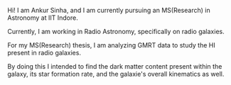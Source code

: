 Hi! I am Ankur Sinha, and I am currently pursuing an MS(Research) in Astronomy at IIT Indore.

Currently, I am working in Radio Astronomy, specifically on radio galaxies.

For my MS(Research) thesis, I am analyzing GMRT data to study the HI present in radio galaxies.

By doing this I intended to find the dark matter content present within the galaxy, its star formation rate, and the galaxie's overall kinematics as well.




